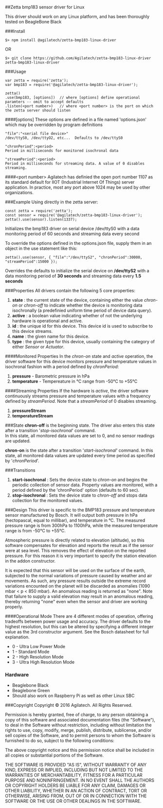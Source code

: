##Zetta bmp183 sensor driver for Linux

This driver should work on any Linux platform, and has been thoroughly tested on BeagleBone Black

###Install
```
$> npm install @agilatech/zetta-bmp183-linux-driver
```
OR
```
$> git clone https://github.com/Agilatech/zetta-bmp183-linux-driver zetta-bmp183-linux-driver
```
###Usage

```
var zetta = require('zetta');
var bmp183 = require('@agilatech/zetta-bmp183-linux-driver');

zetta()
.use(bmp183, [options])  // where [options] define operational paramters -- omit to accept defaults
.listen(<port number>)   // where <port number> is the port on which the zetta server should listen
```

####[options]
These options are defined in a file named 'options.json' which may be overridden by program definitions

```
"file":"<serial file device>"
/dev/ttyS0, /dev/ttyO2, etc...  Defaults to /dev/ttyS0

"chronPeriod":<period>
Period in milliseconds for monitored isochronal data

"streamPeriod":<period>
Period in milliseconds for streaming data. A value of 0 disables streaming.
```

####&lt;port number&gt;
Agilatech has definied the open port number 1107 as its standard default for IIOT (Industrial Internet 
Of Things) server application. In practice, most any port above 1024 may be used by other organizations.


###Example
Using directly in the zetta server:
```
const zetta = require('zetta');
const sensor = require('@agilatech/zetta-bmp183-linux-driver');
zetta().use(sensor).listen(1337);
```
Initializes the bmp183 driver on serial device /dev/ttyS0 with a data monitoring period of 60 seconds and streaming data every second

To override the options defined in the options.json file, supply them in an object in the use statement like this:
```
zetta().use(sensor, { "file":"/dev/ttyS2", "chronPeriod":30000, "streamPeriod":15000 });
```
Overrides the defaults to initialize the serial device on **/dev/ttyS2** with a data monitoring period of **30 seconds** and streaming data every **1.5 seconds**


###Properties
All drivers contain the following 5 core properties:
1. **state** : the current state of the device, containing either the value *chron-on* or *chron-off* 
to indicate whether the device is monitoring data isochronally (a predefinied uniform time period of device data query).
2. **active** : a boolean value indicating whether of not the underlying hardware is operational and active.
3. **id** : the unique id for this device.  This device id is used to subscribe to this device streams.
4. **name** : the given name for this device.
5. **type** : the given type for this device, usually containing the category of either *Sensor* or *Actuator*.


####Monitored Properties
In the *chron-on* state and *active* operation, the driver software for this device monitors pressure and temperature values in isochronal fashion with a period defined by *chronPeriod*:
1. **pressure** - Barometric pressure in hPa
2. **temperature** - Tempereature in °C range from -50°C to +55°C


####Streaming Properties
If the hardware is *active*, the driver software continuously streams pressure and temperature values with a frequency defined by *streamPeriod*. Note that a *streamPeriod* of 0 disables streaming.
1. **pressureStream**
1. **temperatureStream**


###State
**chron-off** is the beginning state.  The driver also enters this state after a transition '*stop-isochronal*' command.  
In this state, all monitored data values are set to 0, and no sensor readings are updated.

**chron-on** is the state after a transition '*start-isochronal*' command.  In this state, all monitored data values are 
updated every time period as specified by '*chronPeriod*'.

###Transitions
1. **start-isochronal** : Sets the device state to *chron-on* and begins the periodic collection of sensor data. 
Property values are monitored, with a period defined by the 'chronPeriod' option (defaults to 60 sec).
2. **stop-isochronal** : Sets the device state to *chron-off* and stops data collection for the monitored values.


###Design
This driver is specific to the BMP183 pressure and temperature sensor manufactured by Bosch. It will output both 
pressure in hPa (hectopascal, equal to millibar), and temperature in °C.  The measured pressure range is from 
300hPa to 1100hPa, while the measured temperature range is from -50°C to +55°C.

Atmospheric pressure is directly related to elevation (altitude), so this software compensates for elevation and 
reports the result as if the sensor were at sea level. This removes the effect of elevation on the reported pressure.
For this reason it is very important to specify the station elevation in the addon constructor.

It is expected that this sensor will be used on the surface of the earth, subjected to the normal variations of
pressure caused by weather and air movements.  As such, any pressure results outside the extreme record variations
encounted on the planet will be discarded as anomalies (1090 mbar < p < 850 mbar).  An anomalous reading is returned
as "none".  Note that failure to supply a valid elevation may result in an anomalous reading, thereby returning
"none" even when the sensor and driver are working properly.

####Operational Mode
There are 4 different modes of operation, offering tradeoffs between power usage and accuracy. The driver defaults 
to the highest resolution, but this can be altered by specifying a different integer value as the 3rd constructor 
argument.  See the Bosch datasheet for full explanation.
* 0 - Ultra Low Power Mode
* 1 - Standard Mode
* 2 - High Resolution Mode
* 3 - Ultra High Resolution Mode


### Hardware

* Beaglebone Black
* Beaglebone Green
* Should also work on Raspberry Pi as well as other Linux SBC


###Copyright
Copyright © 2016 Agilatech. All Rights Reserved.

Permission is hereby granted, free of charge, to any person obtaining a copy of this software and associated documentation files (the "Software"), to deal in the Software without restriction, including without limitation the rights to use, copy, modify, merge, publish, distribute, sublicense, and/or sell copies of the Software, and to permit persons to whom the Software is furnished to do so, subject to the following conditions:

The above copyright notice and this permission notice shall be included in all copies or substantial portions of the Software.

THE SOFTWARE IS PROVIDED "AS IS", WITHOUT WARRANTY OF ANY KIND, EXPRESS OR IMPLIED, INCLUDING BUT NOT LIMITED TO THE WARRANTIES OF MERCHANTABILITY, FITNESS FOR A PARTICULAR PURPOSE AND NONINFRINGEMENT. IN NO EVENT SHALL THE AUTHORS OR COPYRIGHT HOLDERS BE LIABLE FOR ANY CLAIM, DAMAGES OR OTHER LIABILITY, WHETHER IN AN ACTION OF CONTRACT, TORT OR OTHERWISE, ARISING FROM, OUT OF OR IN CONNECTION WITH THE SOFTWARE OR THE USE OR OTHER DEALINGS IN THE SOFTWARE.
